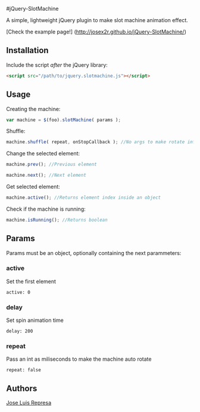 #jQuery-SlotMachine

A simple, lightweight jQuery plugin to make slot machine animation effect.

[Check the example page!] (http://josex2r.github.io/jQuery-SlotMachine/)

## Installation

Include the script *after* the jQuery library:

```html
<script src="/path/to/jquery.slotmachine.js"></script>
```

## Usage

Creating the machine:

```javascript
var machine = $(foo).slotMachine( params );
```

Shuffle:

```javascript
machine.shuffle( repeat, onStopCallback ); //No args to make rotate infinitely
```

Change the selected element:

```javascript
machine.prev(); //Previous element

machine.next(); //Next element
```

Get selected element:

```javascript
machine.active(); //Returns element index inside an object
```

Check if the machine is running:

```javascript
machine.isRunning(); //Returns boolean
```

## Params

Params must be an object, optionally containing the next parammeters:

### active

Set the first element

    active: 0
    
### delay

Set spin animation time

    delay: 200
    
### repeat

Pass an int as miliseconds to make the machine auto rotate

    repeat: false
    
## Authors

[Jose Luis Represa](https://github.com/josex2r)
